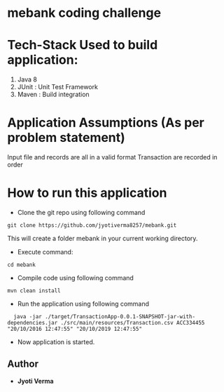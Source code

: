 # mebank coding challenge


# Tech-Stack Used to build application:

1. Java 8
2. JUnit : Unit Test Framework 
3. Maven : Build integration


# Application Assumptions (As per problem statement)
Input file and records are all in a valid format
Transaction are recorded in order

# How to run this application
* Clone the git repo using following command

```git clone https://github.com/jyotiverma8257/mebank.git```
	
   This will create a folder mebank in your current working directory.
* Execute command:

``` cd mebank ```
* Compile code using following command

``` mvn clean install ```
* Run the application using following command

```  java -jar ./target/TransactionApp-0.0.1-SNAPSHOT-jar-with-dependencies.jar ./src/main/resources/Transaction.csv ACC334455 "20/10/2016 12:47:55" "20/10/2019 12:47:55"```

* Now application is started.

## Author
* **Jyoti Verma**

